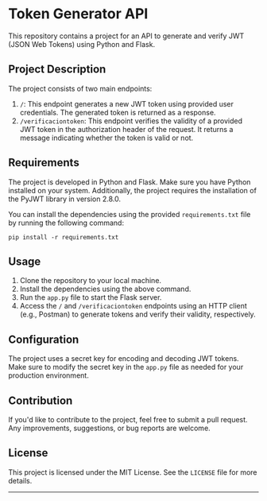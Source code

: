 # Token Generator API

This repository contains a project for an API to generate and verify JWT (JSON Web Tokens) using Python and Flask.

## Project Description

The project consists of two main endpoints:

1. `/`: This endpoint generates a new JWT token using provided user credentials. The generated token is returned as a response.
2. `/verificaciontoken`: This endpoint verifies the validity of a provided JWT token in the authorization header of the request. It returns a message indicating whether the token is valid or not.

## Requirements

The project is developed in Python and Flask. Make sure you have Python installed on your system. Additionally, the project requires the installation of the PyJWT library in version 2.8.0.

You can install the dependencies using the provided `requirements.txt` file by running the following command:

```
pip install -r requirements.txt
```

## Usage

1. Clone the repository to your local machine.
2. Install the dependencies using the above command.
3. Run the `app.py` file to start the Flask server.
4. Access the `/` and `/verificaciontoken` endpoints using an HTTP client (e.g., Postman) to generate tokens and verify their validity, respectively.

## Configuration

The project uses a secret key for encoding and decoding JWT tokens. Make sure to modify the secret key in the `app.py` file as needed for your production environment.

## Contribution

If you'd like to contribute to the project, feel free to submit a pull request. Any improvements, suggestions, or bug reports are welcome.

## License

This project is licensed under the MIT License. See the `LICENSE` file for more details.

---
